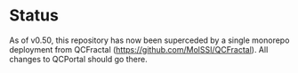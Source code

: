 Status
==============================

As of v0.50, this repository has now been superceded by a single monorepo deployment from QCFractal (https://github.com/MolSSI/QCFractal).
All changes to QCPortal should go there.
